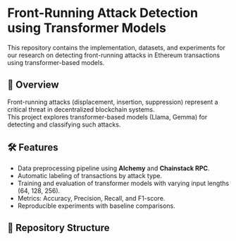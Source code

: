 # Front-Running Attack Detection using Transformer Models

This repository contains the implementation, datasets, and experiments for our research on detecting front-running attacks in Ethereum transactions using transformer-based models.

## 📌 Overview
Front-running attacks (displacement, insertion, suppression) represent a critical threat in decentralized blockchain systems.  
This project explores transformer-based models (Llama, Gemma) for detecting and classifying such attacks.

## 🛠 Features
- Data preprocessing pipeline using **Alchemy** and **Chainstack RPC**.  
- Automatic labeling of transactions by attack type.  
- Training and evaluation of transformer models with varying input lengths (64, 128, 256).  
- Metrics: Accuracy, Precision, Recall, and F1-score.  
- Reproducible experiments with baseline comparisons.  

## 📂 Repository Structure
